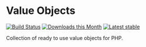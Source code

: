 # Value Objects
[![Build Status](https://travis-ci.org/nofutur3/nette-doctrine.svg?branch=master)](https://travis-ci.org/nofutur3/value-object)
[![Downloads this Month](https://img.shields.io/packagist/dm/nofutur3/nette-doctrine.svg)](https://packagist.org/packages/nofutur3/value-object)
[![Latest stable](https://img.shields.io/packagist/v/nofutur3/nette-doctrine.svg)](https://packagist.org/packages/nofutur3/value-object)


Collection of ready to use value objects for PHP.
